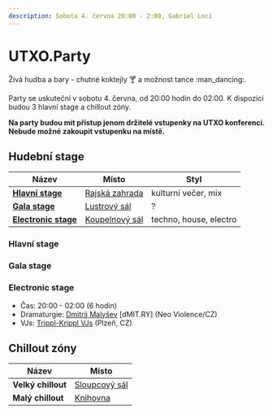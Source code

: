 ```yaml
---
description: Sobota 4. června 20:00 - 2:00, Gabriel Loci
---
```


# UTXO.Party

Živá hudba a bary - chutné koktejly :cocktail: a možnost tance :man\_dancing:.

Party se uskuteční v sobotu 4. června, od 20:00 hodin do 02:00. K dispozici budou 3 hlavní stage a chillout zóny.

**Na party budou mít přístup jenom držitelé vstupenky na UTXO konferenci. Nebude možné zakoupit vstupenku na místě.**

## Hudební stage

| Název                                                          | Místo                                                            | Styl                   |
| -------------------------------------------------------------- | ---------------------------------------------------------------- | ---------------------- |
| ****[**Hlavní stage**](utxo.party.md#hlavni-stage)****         | [Rajská zahrada](../misto-konani/prehled-salu/rajska-zahrada.md) | kulturní večer, mix    |
| ****[**Gala stage**](utxo.party.md#gala-stage)****             | [Lustrový sál](../misto-konani/prehled-salu/lustrovy-sal.md)     | ?                      |
| ****[**Electronic stage**](utxo.party.md#electronic-stage)**** | [Koupelnový sál](../misto-konani/prehled-salu/koupelnovy-sal.md) | techno, house, electro |

### Hlavní stage

### Gala stage

### Electronic stage

* Čas: 20:00 - 02:00 (6 hodin)
* Dramaturgie: [Dmitrij Malyšev](https://www.facebook.com/dmitry.malyshev) \[dMIT.RY] (Neo Violence/CZ)
* VJs: [Trippl-Krippl VJs](https://www.facebook.com/tripplkrippl) (Plzeň, CZ)

## **Chillout zóny**

| Název              | Místo                                                          |
| ------------------ | -------------------------------------------------------------- |
| **Velký chillout** | [Sloupcový sál](../misto-konani/prehled-salu/sloupcovy-sal.md) |
| **Malý chillout**  | [Knihovna](../misto-konani/prehled-salu/knihovna.md)           |
